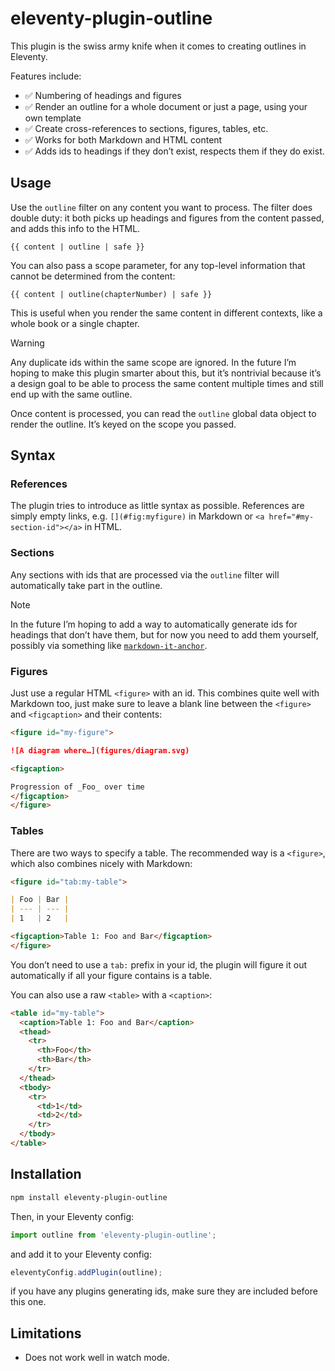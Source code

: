 # eleventy-plugin-outline

This plugin is the swiss army knife when it comes to creating outlines in Eleventy.

Features include:
- ✅ Numbering of headings and figures
- ✅ Render an outline for a whole document or just a page, using your own template
- ✅ Create cross-references to sections, figures, tables, etc.
- ✅ Works for both Markdown and HTML content
- ✅ Adds ids to headings if they don’t exist, respects them if they do exist.

## Usage

Use the `outline` filter on any content you want to process.
The filter does double duty: it both picks up headings and figures from the content passed,
and adds this info to the HTML.

```njk
{{ content | outline | safe }}
```

You can also pass a scope parameter, for any top-level information that cannot be determined from the content:

```njk
{{ content | outline(chapterNumber) | safe }}
```

This is useful when you render the same content in different contexts, like a whole book or a single chapter.

> [!WARNING]
> Any duplicate ids within the same scope are ignored. In the future I’m hoping to make this plugin smarter about this,
> but it’s nontrivial because it’s a design goal to be able to process the same content multiple times and still end up with the same outline.

Once content is processed, you can read the `outline` global data object to render the outline.
It’s keyed on the scope you passed.

## Syntax

### References

The plugin tries to introduce as little syntax as possible.
References are simply empty links, e.g. `[](#fig:myfigure)` in Markdown or `<a href="#my-section-id"></a>` in HTML.

### Sections

Any sections with ids that are processed via the `outline` filter will automatically take part in the outline.

> [!NOTE]
> In the future I’m hoping to add a way to automatically generate ids for headings that don’t have them,
> but for now you need to add them yourself, possibly via something like [`markdown-it-anchor`](https://www.npmjs.com/package/markdown-it-anchor).

### Figures

Just use a regular HTML `<figure>` with an id.
This combines quite well with Markdown too, just make sure to leave a blank line between the `<figure>` and `<figcaption>` and their contents:

```markdown
<figure id="my-figure">

![A diagram where…](figures/diagram.svg)

<figcaption>

Progression of _Foo_ over time
</figcaption>
</figure>
```

### Tables

There are two ways to specify a table.
The recommended way is a `<figure>`, which also combines nicely with Markdown:

```markdown
<figure id="tab:my-table">

| Foo | Bar |
| --- | --- |
| 1   | 2   |

<figcaption>Table 1: Foo and Bar</figcaption>
</figure>
```

You don’t need to use a `tab:` prefix in your id, the plugin will figure it out automatically
if all your figure contains is a table.

You can also use a raw `<table>` with a `<caption>`:

```html
<table id="my-table">
  <caption>Table 1: Foo and Bar</caption>
  <thead>
	<tr>
	  <th>Foo</th>
	  <th>Bar</th>
	</tr>
  </thead>
  <tbody>
	<tr>
	  <td>1</td>
	  <td>2</td>
	</tr>
  </tbody>
</table>
```

## Installation

```sh
npm install eleventy-plugin-outline
```

Then, in your Eleventy config:

```js
import outline from 'eleventy-plugin-outline';
```

and add it to your Eleventy config:

```js
eleventyConfig.addPlugin(outline);
```

if you have any plugins generating ids, make sure they are included before this one.

## Limitations

- Does not work well in watch mode.
